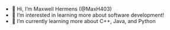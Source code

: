 - 👋 Hi, I’m Maxwell Hermens (@MaxH403)
- 👀 I’m interested in learning more about software development!
- 🌱 I’m currently learning more about C++, Java, and Python

<!---
MaxH403/MaxH403 is a ✨ special ✨ repository because its `README.md` (this file) appears on your GitHub profile.
You can click the Preview link to take a look at your changes.
--->

